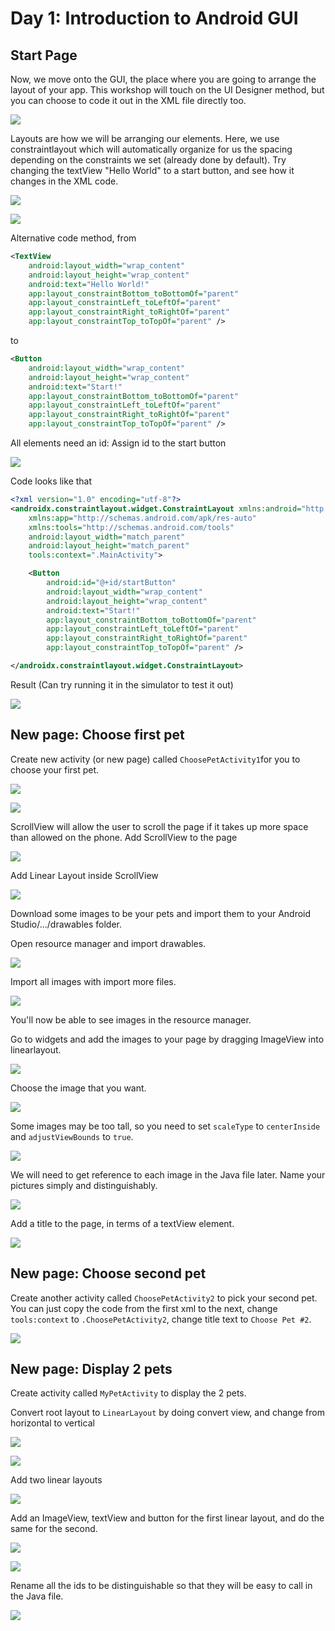 # Day 1: Introduction to Android GUI

## Start Page 

Now, we move onto the GUI, the place where you are going to arrange the layout of your app. This workshop will touch on the UI Designer method, but you can choose to code it out in the XML file directly too. 

![](../../imgs/gtc/android/android_layout_gui.png)

Layouts are how we will be arranging our elements. Here, we use constraintlayout which will automatically organize for us the spacing depending on the constraints we set (already done by default). 
Try changing the textView "Hello World" to a start button, and see how it changes in the XML code. 

![](../../imgs/gtc/android/convert_button.png)

![](../../imgs/gtc/android/convert_text_to_button.png)

Alternative code method, from

```xml
<TextView
    android:layout_width="wrap_content"
    android:layout_height="wrap_content"
    android:text="Hello World!"
    app:layout_constraintBottom_toBottomOf="parent"
    app:layout_constraintLeft_toLeftOf="parent"
    app:layout_constraintRight_toRightOf="parent"
    app:layout_constraintTop_toTopOf="parent" />
```

to 

```xml
<Button
    android:layout_width="wrap_content"
    android:layout_height="wrap_content"
    android:text="Start!"
    app:layout_constraintBottom_toBottomOf="parent"
    app:layout_constraintLeft_toLeftOf="parent"
    app:layout_constraintRight_toRightOf="parent"
    app:layout_constraintTop_toTopOf="parent" />
```

All elements need an id: Assign id to the start button

![](../../imgs/gtc/android/assign_id.png)

Code looks like that

```xml
<?xml version="1.0" encoding="utf-8"?>
<androidx.constraintlayout.widget.ConstraintLayout xmlns:android="http://schemas.android.com/apk/res/android"
    xmlns:app="http://schemas.android.com/apk/res-auto"
    xmlns:tools="http://schemas.android.com/tools"
    android:layout_width="match_parent"
    android:layout_height="match_parent"
    tools:context=".MainActivity">

    <Button
        android:id="@+id/startButton"
        android:layout_width="wrap_content"
        android:layout_height="wrap_content"
        android:text="Start!"
        app:layout_constraintBottom_toBottomOf="parent"
        app:layout_constraintLeft_toLeftOf="parent"
        app:layout_constraintRight_toRightOf="parent"
        app:layout_constraintTop_toTopOf="parent" />

</androidx.constraintlayout.widget.ConstraintLayout>
```

Result (Can try running it in the simulator to test it out)

![](../../imgs/gtc/android/convert_result.png)

## New page: Choose first pet 

Create new activity (or new page) called `ChoosePetActivity1`for you to choose your first pet. 

![](../../imgs/gtc/android/new_activity.png)

![](../../imgs/gtc/android/create_choose_pet_activity_1.png)

ScrollView will allow the user to scroll the page if it takes up more space than allowed on the phone. Add ScrollView to the page 

![](../../imgs/gtc/android/choose_pet_activity_scroll.png)

Add Linear Layout inside ScrollView

![](../../imgs/gtc/android/linear_layout.png)

Download some images to be your pets and import them to your Android Studio/.../drawables folder. 

Open resource manager and import drawables.

![](../../imgs/gtc/android/resource_manager.png)

Import all images with import more files.

![](../../imgs/gtc/android/import_images.png)

You'll now be able to see images in the resource manager.

Go to widgets and add the images to your page by dragging ImageView into linearlayout.

![](../../imgs/gtc/android/drag_image.png)

Choose the image that you want.

![](../../imgs/gtc/android/choose_image.png)

Some images may be too tall, so you need to set `scaleType` to `centerInside` and `adjustViewBounds` to `true`.

![](../../imgs/gtc/android/image_too_tall.png)

We will need to get reference to each image in the Java file later. Name your pictures simply and distinguishably. 

![](../../imgs/gtc/android/image_ids.png)

Add a title to the page, in terms of a textView element. 

![](../../imgs/gtc/android/choose_pet_1.png)

## New page: Choose second pet 

Create another activity called `ChoosePetActivity2` to pick your second pet. You can just copy the code from the first xml to the next, change `tools:context` to `.ChoosePetActivity2`, change title text to `Choose Pet #2`.

![](../../imgs/gtc/android/choose_pet_2.png)

## New page: Display 2 pets

Create activity called `MyPetActivity` to display the 2 pets.

Convert root layout to `LinearLayout` by doing convert view, and change from horizontal to vertical 

![](../../imgs/gtc/android/convert_root.png)

![](../../imgs/gtc/android/convert_vertical.png)

Add two linear layouts

![](../../imgs/gtc/android/linear_layouts2.png)

Add an ImageView, textView and button for the first linear layout, and do the same for the second. 

![](../../imgs/gtc/android/first_linearlayout.png)

![](../../imgs/gtc/android/my_pet_layout.png)

Rename all the ids to be distinguishable so that they will be easy to call in the Java file. 

![](../../imgs/gtc/android/rename_ids.png)


